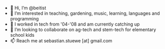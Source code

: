 - 👋 Hi, I’m @beitist
- 👀 I’m interested in teaching, gardening, music, learning, languages and programming
- 🌱 I worked in tech from '04-'08 and am currently catching up
- 💞️ I’m looking to collaborate on ag-tech and stem-tech for elementary school kids
- 📫 Reach me at sebastian.stuewe [at] gmail.com

<!---
beitist/beitist is a ✨ special ✨ repository because its `README.md` (this file) appears on your GitHub profile.
You can click the Preview link to take a look at your changes.
--->
